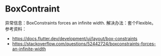 # BoxContraint

异常信息：BoxConstraints forces an infinite width.
解决办法：套个Flexible。
参考资料：
- https://docs.flutter.dev/development/ui/layout/box-constraints
- https://stackoverflow.com/questions/52442724/boxconstraints-forces-an-infinite-width
